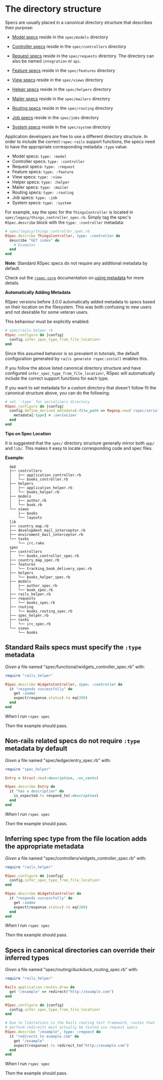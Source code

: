 # The directory structure

Specs are usually placed in a canonical directory structure that describes
  their purpose:

  - [Model specs](./model-specs) reside in the `spec/models` directory

  - [Controller specs](./controller-specs) reside in the `spec/controllers` directory

  - [Request specs](./request-specs) reside in the `spec/requests` directory. The directory can also be named `integration` or `api`.

  - [Feature specs](./feature-specs) reside in the `spec/features` directory

  - [View specs](./view-specs) reside in the `spec/views` directory

  - [Helper specs](./helper-specs) reside in the `spec/helpers` directory

  - [Mailer specs](./mailer-specs) reside in the `spec/mailers` directory

  - [Routing specs](./routing-specs) reside in the `spec/routing` directory

  - [Job specs](./job-specs) reside in the `spec/jobs` directory

  - [System specs](./system-specs) reside in the `spec/system` directory

  Application developers are free to use a different directory structure. In
  order to include the correct `rspec-rails` support functions, the specs need
  to have the appropriate corresponding metadata `:type` value:

  - Model specs: `type: :model`
  - Controller specs: `type: :controller`
  - Request specs: `type: :request`
  - Feature specs: `type: :feature`
  - View specs: `type: :view`
  - Helper specs: `type: :helper`
  - Mailer specs: `type: :mailer`
  - Routing specs: `type: :routing`
  - Job specs: `type: :job`
  - System specs: `type: :system`

  For example, say the spec for the `ThingsController` is located in
  `spec/legacy/things_controller_spec.rb`. Simply tag the spec's
  `RSpec.describe` block with the `type: :controller` metadata:

  ```ruby
  ​# spec/legacy/things_controller_spec.rb
  RSpec.describe ThingsController, type: :controller do
    describe "GET index" do
      ​# Examples
    end
  end
  ```

  **Note:** Standard RSpec specs do not require any additional metadata by
  default.

  Check out the [`rspec-core`](../../3-12/rspec-core) documentation on [using metadata](../../3-12/rspec-core/metadata) for more details.

  **Automatically Adding Metadata**

  RSpec versions before 3.0.0 automatically added metadata to specs based on
  their location on the filesystem. This was both confusing to new users and not
  desirable for some veteran users.

  This behaviour must be explicitly enabled:

  ```ruby
  ​# spec/rails_helper.rb
  RSpec.configure do |config|
    config.infer_spec_type_from_file_location!
  end
  ```

  Since this assumed behavior is so prevalent in tutorials, the default
  configuration generated by `rails generate rspec:install` enables this.

  If you follow the above listed canonical directory structure and have
  configured `infer_spec_type_from_file_location!`, RSpec will automatically
  include the correct support functions for each type.

  If you want to set metadata for a custom directory that doesn't follow fit the canonical structure above, you can do the following:

  ```ruby
  ​# set `:type` for serializers directory
  RSpec.configure do |config|
    config.define_derived_metadata(:file_path => Regexp.new('/spec/serializers/')) do |metadata|
      metadata[:type] = :serializer
    end
  end
  ```

  **Tips on Spec Location**

  It is suggested that the `spec/` directory structure generally mirror both
  `app/` and `lib/`. This makes it easy to locate corresponding code and spec
  files.

  **Example:**

      app
      ├── controllers
      │   ├── application_controller.rb
      │   └── books_controller.rb
      ├── helpers
      │   ├── application_helper.rb
      │   └── books_helper.rb
      ├── models
      │   ├── author.rb
      │   └── book.rb
      └── views
          ├── books
          └── layouts
      lib
      ├── country_map.rb
      ├── development_mail_interceptor.rb
      ├── enviroment_mail_interceptor.rb
      └── tasks
          └── irc.rake
      spec
      ├── controllers
      │   └── books_controller_spec.rb
      ├── country_map_spec.rb
      ├── features
      │   └── tracking_book_delivery_spec.rb
      ├── helpers
      │   └── books_helper_spec.rb
      ├── models
      │   ├── author_spec.rb
      │   └── book_spec.rb
      ├── rails_helper.rb
      ├── requests
      │   └── books_spec.rb
      ├── routing
      │   └── books_routing_spec.rb
      ├── spec_helper.rb
      ├── tasks
      │   └── irc_spec.rb
      └── views
          └── books

## Standard Rails specs must specify the `:type` metadata

_Given_ a file named "spec/functional/widgets_controller_spec.rb" with:

```ruby
require "rails_helper"

RSpec.describe WidgetsController, type: :controller do
  it "responds successfully" do
    get :index
    expect(response.status).to eq(200)
  end
end
```

_When_ I run `rspec spec`

_Then_ the example should pass.

## Non-rails related specs do not require `:type` metadata by default

_Given_ a file named "spec/ledger/entry_spec.rb" with:

```ruby
require "spec_helper"

Entry = Struct.new(:description, :us_cents)

RSpec.describe Entry do
  it "has a description" do
    is_expected.to respond_to(:description)
  end
end
```

_When_ I run `rspec spec`

_Then_ the example should pass.

## Inferring spec type from the file location adds the appropriate metadata

_Given_ a file named "spec/controllers/widgets_controller_spec.rb" with:

```ruby
require "rails_helper"

RSpec.configure do |config|
  config.infer_spec_type_from_file_location!
end

RSpec.describe WidgetsController do
  it "responds successfully" do
    get :index
    expect(response.status).to eq(200)
  end
end
```

_When_ I run `rspec spec`

_Then_ the example should pass.

## Specs in canonical directories can override their inferred types

_Given_ a file named "spec/routing/duckduck_routing_spec.rb" with:

```ruby
require "rails_helper"

Rails.application.routes.draw do
  get "/example" => redirect("http://example.com")
end

RSpec.configure do |config|
  config.infer_spec_type_from_file_location!
end

# Due to limitations in the Rails routing test framework, routes that
# perform redirects must actually be tested via request specs
RSpec.describe "/example", type: :request do
  it "redirects to example.com" do
    get "/example"
    expect(response).to redirect_to("http://example.com")
  end
end
```

_When_ I run `rspec spec`

_Then_ the example should pass.
